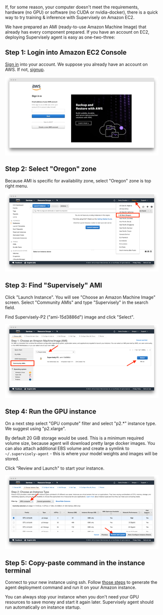 If, for some reason, your computer doesn't meet the requirements, hardware (no GPU) or software (no CUDA or nvidia-docker), there is a quick way to try training & inference with Supervisely on Amazon EC2.

We have prepared an AMI (ready-to-use Amazon Machine Image) that already has every component prepared. If you have an account on EC2, deploying Supervisely agent is easy as one-two-three: 

## Step 1: Login into Amazon EC2 Console

[Sign in](https://console.aws.amazon.com/console/home) into your account. We suppose you already have an account on AWS. If not, [signup](https://portal.aws.amazon.com/billing/signup).

![](screenshot-signin-aws-amazon-com-signin-1533487048057.jpg)


## Step 2: Select "Oregon" zone

Because AMI is specific for availability zone, select "Oregon" zone is top right menu.

![](screenshot-us-west-2-console-aws-amazon-com-ec2-v2-home-1533486910173.png)


## Step 3: Find "Supervisely" AMI

Click "Launch Instance". You will see "Choose an Amazon Machine Image" screen. Select "Community AMIs" and type "Supervisely" in the search field.

Find Supervisely-P2 ("ami-15d3886d") image and click "Select".

![](screenshot-us-west-2-console-aws-amazon-com-ec2-v2-home-1533486949823.png)



## Step 4: Run the GPU instance

On a next step select "GPU compute" filter and select "p2.*" instance type. We suggest using "p2.xlarge".

By default 20 GiB storage would be used. This is a minimum required volume size, because agent will download pretty large docker images. You can also attach additional EBS volume and create a symlink to `~/.supervisely-agent` - this is where your model weights and images will be stored.

Click "Review and Launch" to start your instance.

![](screenshot-us-west-2-console-aws-amazon-com-ec2-v2-home-1533486990103.png)



## Step 5: Copy-paste command in the instance terminal

Connect to your new instance using ssh. Follow [those steps](../add_delete_node/add_delete_node.md) to generate the agent deployment command and run it on your Amazon instance. 

You can always stop your instance when you don't need your GPU resources to save money and start it again later. Supervisely agent should run automatically on instance startup. 

